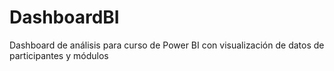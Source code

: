 # DashboardBI
Dashboard de análisis para curso de Power BI con visualización de datos de participantes y módulos
